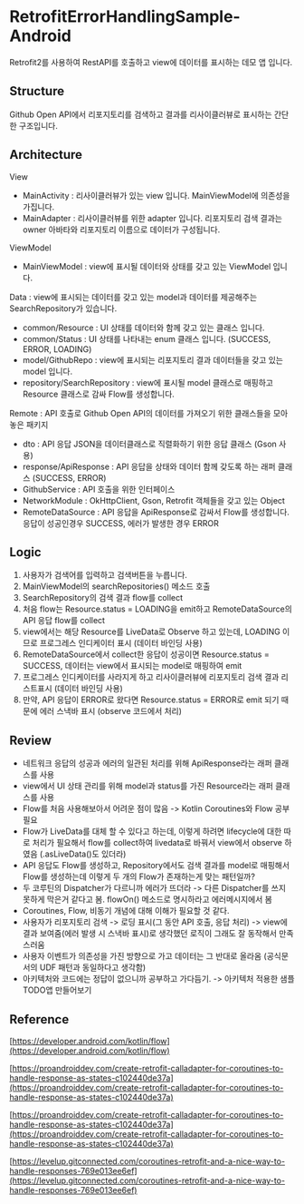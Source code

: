 # RetrofitErrorHandlingSample-Android

Retrofit2를 사용하여 RestAPI를 호출하고 view에 데이터를 표시하는 데모 앱 입니다.

## Structure

Github Open API에서 리포지토리를 검색하고 결과를 리사이클러뷰로 표시하는 간단한 구조입니다.

## Architecture

View
  - MainActivity : 리사이클러뷰가 있는 view 입니다. MainViewModel에 의존성을 가집니다.
  - MainAdapter : 리사이클러뷰를 위한 adapter 입니다. 리포지토리 검색 결과는 owner 아바타와 리포지토리 이름으로 데이터가 구성됩니다.

ViewModel
  - MainViewModel : view에 표시될 데이터와 상태를 갖고 있는 ViewModel 입니다.

Data : view에 표시되는 데이터를 갖고 있는 model과 데이터를 제공해주는 SearchRepository가 있습니다.
  - common/Resource : UI 상태를 데이터와 함께 갖고 있는 클래스 입니다.
  - common/Status : UI 상태를 나타내는 enum 클래스 입니다. (SUCCESS, ERROR, LOADING)
  - model/GithubRepo : view에 표시되는 리포지토리 결과 데이터들을 갖고 있는 model 입니다.
  - repository/SearchRepository : view에 표시될 model 클래스로 매핑하고 Resource 클래스로 감싸 Flow를 생성합니다.

Remote : API 호출로 Github Open API의 데이터를 가져오기 위한 클래스들을 모아놓은 패키지
  - dto : API 응답 JSON을 데이터클래스로 직렬화하기 위한 응답 클래스 (Gson 사용)
  - response/ApiResponse : API 응답을 상태와 데이터 함께 갖도록 하는 래퍼 클래스 (SUCCESS, ERROR)
  - GithubService : API 호출을 위한 인터페이스
  - NetworkModule : OkHttpClient, Gson, Retrofit 객체들을 갖고 있는 Object
  - RemoteDataSource : API 응답을 ApiResponse로 감싸서 Flow를 생성합니다. 응답이 성공인경우 SUCCESS, 에러가 발생한 경우 ERROR

## Logic

1. 사용자가 검색어를 입력하고 검색버튼을 누릅니다.
2. MainViewModel의 searchRepositories() 메소드 호출
3. SearchRepository의 검색 결과 flow를 collect
4. 처음 flow는 Resource.status = LOADING을 emit하고 RemoteDataSource의 API 응답 flow를 collect
5. view에서는 해당 Resource를 LiveData로 Observe 하고 있는데, LOADING 이므로 프로그레스 인디케이터 표시 (데이터 바인딩 사용)
6. RemoteDataSource에서 collect한 응답이 성공이면 Resource.status = SUCCESS, 데이터는 view에서 표시되는 model로 매핑하여 emit
7. 프로그레스 인디케이터를 사라지게 하고 리사이클러뷰에 리포지토리 검색 결과 리스트표시 (데이터 바인딩 사용)
8. 만약, API 응답이 ERROR로 왔다면 Resource.status = ERROR로 emit 되기 때문에 에러 스낵바 표시 (observe 코드에서 처리)

## Review

- 네트워크 응답의 성공과 에러의 일관된 처리를 위해 ApiResponse라는 래퍼 클래스를 사용
- view에서 UI 상태 관리를 위해 model과 status를 가진 Resource라는 래퍼 클래스를 사용
- Flow를 처음 사용해보아서 어려운 점이 많음 -> Kotlin Coroutines와 Flow 공부 필요
- Flow가 LiveData를 대체 할 수 있다고 하는데, 이렇게 하려면 lifecycle에 대한 따로 처리가 필요해서 flow를 collect하여 livedata로 바꿔서 view에서 observe 하였음 (.asLiveData()도 있더라)
- API 응답도 Flow를 생성하고, Repository에서도 검색 결과를 model로 매핑해서 Flow를 생성하는데 이렇게 두 개의 Flow가 존재하는게 맞는 패턴일까?
- 두 코루틴의 Dispatcher가 다르니까 에러가 뜨더라 -> 다른 Dispatcher를 쓰지 못하게 막은거 같다고 봄. flowOn() 메소드로 명시하라고 에러메시지에서 봄
- Coroutines, Flow, 비동기 개념에 대해 이해가 필요할 것 같다.
- 사용자가 리포지토리 검색 -> 로딩 표시(그 동안 API 호출, 응답 처리) -> view에 결과 보여줌(에러 발생 시 스낵바 표시)로 생각했던 로직이 그래도 잘 동작해서 만족스러움
- 사용자 이벤트가 의존성을 가진 방향으로 가고 데이터는 그 반대로 올라옴 (공식문서의 UDF 패턴과 동일하다고 생각함)
- 아키텍처와 코드에는 정답이 없으니까 공부하고 가다듬기. -> 아키텍처 적용한 샘플 TODO앱 만들어보기

## Reference

[https://developer.android.com/kotlin/flow](https://developer.android.com/kotlin/flow)

[https://proandroiddev.com/create-retrofit-calladapter-for-coroutines-to-handle-response-as-states-c102440de37a](https://proandroiddev.com/create-retrofit-calladapter-for-coroutines-to-handle-response-as-states-c102440de37a)

[https://proandroiddev.com/create-retrofit-calladapter-for-coroutines-to-handle-response-as-states-c102440de37a](https://proandroiddev.com/create-retrofit-calladapter-for-coroutines-to-handle-response-as-states-c102440de37a)

[https://levelup.gitconnected.com/coroutines-retrofit-and-a-nice-way-to-handle-responses-769e013ee6ef](https://levelup.gitconnected.com/coroutines-retrofit-and-a-nice-way-to-handle-responses-769e013ee6ef)
